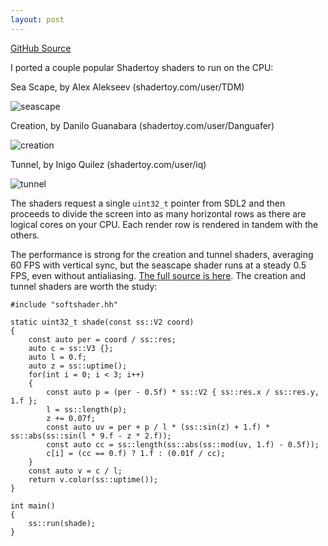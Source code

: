 ```yaml
---
layout: post
---
```


[GitHub Source](https://github.com/glouw/softshader)

I ported a couple popular Shadertoy shaders to run on the CPU:

Sea Scape, by Alex Alekseev (shadertoy.com/user/TDM)

![seascape](/images/ss/seascape.png)

Creation, by Danilo Guanabara (shadertoy.com/user/Danguafer)

![creation](/images/ss/creation.png)

Tunnel, by Inigo Quilez (shadertoy.com/user/iq)

![tunnel](/images/ss/tunnel.png)

The shaders request a single `uint32_t` pointer from SDL2 and then proceeds to divide
the screen into as many horizontal rows as there are logical cores on your CPU. Each
render row is rendered in tandem with the others.

The performance is strong for the creation and tunnel shaders, averaging
60 FPS with vertical sync, but the seascape shader runs at a steady 0.5 FPS, even without
antialiasing. [The full source is here](https://github.com/glouw/softshader).
The creation and tunnel shaders are worth the study:

    #include "softshader.hh"

    static uint32_t shade(const ss::V2 coord)
    {
        const auto per = coord / ss::res;
        auto c = ss::V3 {};
        auto l = 0.f;
        auto z = ss::uptime();
        for(int i = 0; i < 3; i++)
        {
            const auto p = (per - 0.5f) * ss::V2 { ss::res.x / ss::res.y, 1.f };
            l = ss::length(p);
            z += 0.07f;
            const auto uv = per + p / l * (ss::sin(z) + 1.f) * ss::abs(ss::sin(l * 9.f - z * 2.f));
            const auto cc = ss::length(ss::abs(ss::mod(uv, 1.f) - 0.5f));
            c[i] = (cc == 0.f) ? 1.f : (0.01f / cc);
        }
        const auto v = c / l;
        return v.color(ss::uptime());
    }

    int main()
    {
        ss::run(shade);
    }
